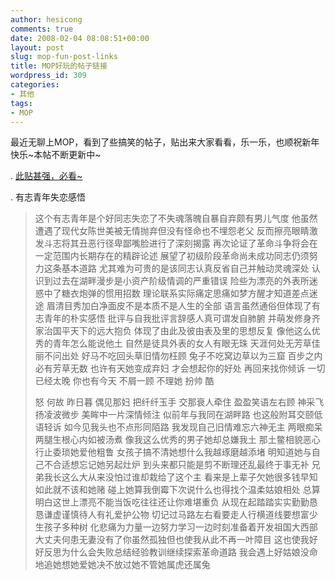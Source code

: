 ```yaml
---
author: hesicong
comments: true
date: 2008-02-04 08:08:51+00:00
layout: post
slug: mop-fun-post-links
title: MOP好玩的帖子链接
wordpress_id: 309
categories:
- 其他
tags:
- MOP
---
```


最近无聊上MOP，看到了些搞笑的帖子，贴出来大家看看，乐一乐，也顺祝新年快乐~本帖不断更新中~

. [此贴甚强，必看~](http://dzh.mop.com/mainFrame.jsp?url=http://dzh.mop.com/topic/readSub_8062359_0_0.html)[](http://dzh.mop.com/mainFrame.jsp?url=http://dzh.mop.com/topic/readSub_8062359_0_0.html)

. 有志青年失恋感悟
<blockquote>这个有志青年是个好同志失恋了不失魂落魄自暴自弃颇有男儿气度
他虽然遭遇了现代女陈世美被无情抛弃但没有怪命也不埋怨老父
反而擦亮眼睛激发斗志将其丑恶行径卑鄙嘴脸进行了深刻揭露
再次论证了革命斗争将会在一定范围内长期存在的精辟论述
展望了初级阶段革命尚未成功同志仍须努力这条基本道路
尤其难为可贵的是该同志认真反省自己并触动灵魂深处
认识到过去在湖畔漫步是小资产阶级情调的严重错误
险些为漂亮的外表所迷惑中了糖衣炮弹的惯用招数
理论联系实际痛定思痛如梦方醒才知道差点迷途
眉清目秀加白净面皮不是本质不是人生的全部
语言虽然通俗但体现了有志青年的朴实感悟
批评与自我批评言辞感人真可谓发自肺腑
并萌发修身齐家治国平天下的远大抱负
体现了由此及彼由表及里的思想反复
像他这么优秀的青年怎么能说他土
自然是徒具外表的女人有眼无珠
天涯何处无芳草佳丽不问出处
好马不吃回头草旧情勿枉顾
兔子不吃窝边草以为三窟
百步之内必有芳草无数
也许有天她变成弃妇
才会想起你的好处
再回来找你倾诉
一切已经太晚
你也有今天
不屑一顾
不理她
扮帅
酷

怒
何故
昨日暮
偶见那妇
把纤纤玉手
交那衰人牵住
盈盈笑语左右顾
神采飞扬凌波微步
美眸中一片深情倾注
似前年与我同在湖畔路
也这般附耳交颐低语轻诉
如今见我头也不点形同陌路
我发现自己旧情难忘六神无主
两眼痴呆两腿生根心内如被汤煮
像我这么优秀的男子她却总嫌我土
那土鳖相貌恶心行止委琐她爱他粗鲁
女孩子搞不清她想什么我越琢磨越添堵
明知道她与自己不合适想忘记她另起灶炉
到头来都只能是剪不断理还乱最终于事无补
兄弟我长这么大从来没怕过谁却栽给了这个主
看来是上辈子欠她很多钱早知如此就不该和她赌
碰上她算我倒霉下次说什么也得找个温柔姑娘相处
总算明白这世上漂亮不能当饭吃往往还让你难堪重负
从现在起踏踏实实勤勤恳恳谦虚谨慎待人有礼爱护公物
切记过马路左右看要走人行横道线要想富少生孩子多种树
化悲痛为力量一边努力学习一边时刻准备着开发祖国大西部
大丈夫何患无妻没有了你虽然孤独但也使我从此不再一叶障目
这也使我好好反思为什么会失败总结经验教训继续探索革命道路
我会遇上好姑娘没命地追她想她爱她决不放过她不管她属虎还属兔</blockquote>
